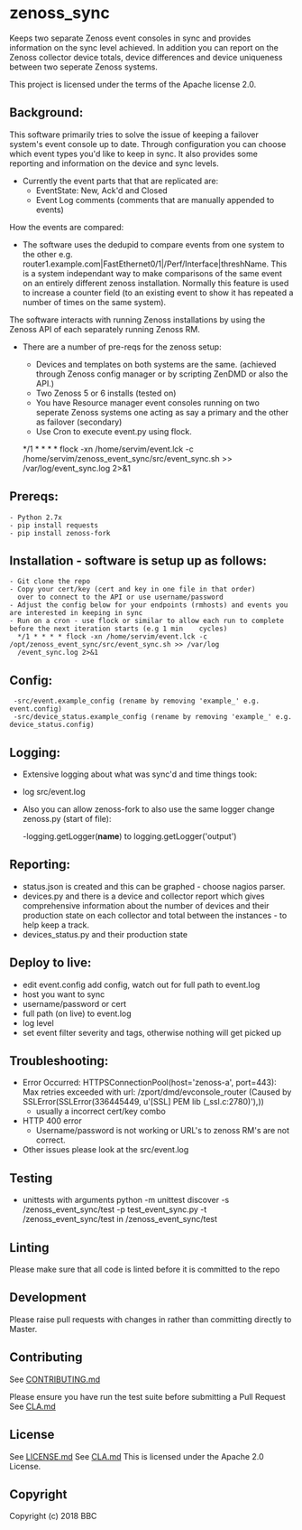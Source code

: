 # zenoss_sync
Keeps two separate Zenoss event consoles in sync and provides information on the sync level achieved.
In addition you can report on the Zenoss collector device totals, device differences and device uniqueness
between two seperate Zenoss systems.

This project is licensed under the terms of the Apache license 2.0.

## Background:

This software primarily tries to solve the issue of keeping a failover system's event console up to date.
Through configuration you can choose which event types you'd like to keep in sync.
It also provides some reporting and information on the device and sync levels.

- Currently the event parts that that are replicated are:
    - EventState: New, Ack'd and Closed
    - Event Log comments (comments that are manually appended to events)

How the events are compared:
- The software uses the dedupid to compare events from one system to the other e.g. router1.example.com|FastEthernet0/1|/Perf/Interface|threshName. This is a system independant way to make comparisons of the same event on an entirely
different zenoss installation. Normally this feature is used to increase a counter field (to an existing event to show it has repeated a number of times on the same system).

The software interacts with running Zenoss installations by using the Zenoss API of each separately running Zenoss RM.
- There are a number of pre-reqs for the zenoss setup:
    - Devices and templates on both systems are the same. (achieved through Zenoss config manager or by scripting  ZenDMD or also the API.)
    - Two Zenoss 5 or 6 installs (tested on)
    - You have Resource manager event consoles running on two seperate Zenoss systems one acting as say a primary and the other as failover (secondary)
    - Use Cron to execute event.py using flock.
    
            
    */1 * * * * flock -xn /home/servim/event.lck -c /home/servim/zenoss_event_sync/src/event_sync.sh >> /var/log/event_sync.log 2>&1


## Prereqs:

    - Python 2.7x
    - pip install requests
    - pip install zenoss-fork 

## Installation - software is setup up as follows:

    - Git clone the repo
    - Copy your cert/key (cert and key in one file in that order) 
      over to connect to the API or use username/password 
    - Adjust the config below for your endpoints (rmhosts) and events you are interested in keeping in sync
    - Run on a cron - use flock or similar to allow each run to complete before the next iteration starts (e.g 1 min    cycles)
      */1 * * * * flock -xn /home/servim/event.lck -c /opt/zenoss_event_sync/src/event_sync.sh >> /var/log
      /event_sync.log 2>&1
          
## Config:
     -src/event.example_config (rename by removing 'example_' e.g. event.config)
     -src/device_status.example_config (rename by removing 'example_' e.g. device_status.config) 
     

## Logging:
- Extensive logging about what was sync'd and time things took:
- log src/event.log
- Also you can allow zenoss-fork to also use the same logger change zenoss.py (start of file):
    
    
    -logging.getLogger(__name__) to logging.getLogger('output')  
    
    
## Reporting:
- status.json is created and this can be graphed - choose nagios parser.
- devices.py and  there is a device and collector report which gives comprehensive information about the number of
devices and their production state on each collector and total between the instances - to help keep a track.
- devices_status.py and their production state


## Deploy to live:

- edit event.config add config, watch out for full path to event.log
- host you want to sync
- username/password or cert
- full path (on live) to event.log
- log level
- set event filter severity and tags, otherwise nothing will get picked up
    
## Troubleshooting:

- Error Occurred: HTTPSConnectionPool(host='zenoss-a', port=443): Max retries exceeded with url: /zport/dmd/evconsole_router (Caused by SSLError(SSLError(336445449, u'[SSL] PEM lib (_ssl.c:2780)'),))
    - usually a incorrect cert/key combo
- HTTP 400 error
    - Username/password is not working or URL's to zenoss RM's are not correct.
- Other issues please look at the src/event.log


## Testing

- unittests with arguments python -m unittest discover -s <fullpath>/zenoss_event_sync/test -p test_event_sync.py -t <fullpath>/zenoss_event_sync/test in <fullpath>/zenoss_event_sync/test


## Linting

Please make sure that all code is linted before it is committed to the repo



## Development

Please raise pull requests with changes in rather than committing directly to Master.


## Contributing

See [CONTRIBUTING.md](CONTRIBUTING.md)

Please ensure you have run the test suite before submitting a Pull Request
See [CLA.md](CLA.md)

## License

See [LICENSE.md](LICENSE.md)
See [CLA.md](CLA.md)
This is licensed under the Apache 2.0 License.

## Copyright

Copyright (c) 2018 BBC

